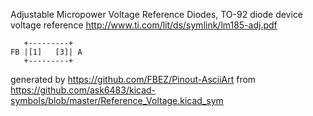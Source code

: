 Adjustable Micropower Voltage Reference Diodes, TO-92
diode device voltage reference
http://www.ti.com/lit/ds/symlink/lm185-adj.pdf


	   +---------+
	FB |[1]   [3]| A
	   +---------+


generated by https://github.com/FBEZ/Pinout-AsciiArt from https://github.com/ask6483/kicad-symbols/blob/master/Reference_Voltage.kicad_sym